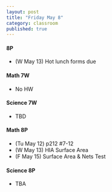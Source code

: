```yaml
---
layout: post
title: "Friday May 8"
category: classroom
published: true
---
```

#### 8P
* (W May 13) Hot lunch forms due

#### Math 7W
* No HW

#### Science 7W
* TBD

#### Math 8P
* (Tu May 12) p212 #7-12
* (W May 13) HIA Surface Area
* (F May 15) Surface Area & Nets Test

#### Science 8P
* TBA
